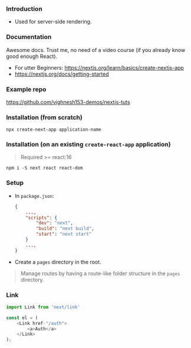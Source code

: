 ### Introduction
* Used for server-side rendering.


### Documentation
Awesome docs. Trust me, no need of a video course (if you already know good enough React).
* For utter Beginners: https://nextjs.org/learn/basics/create-nextjs-app
* https://nextjs.org/docs/getting-started


### Example repo
https://github.com/vighnesh153-demos/nextjs-tuts

### Installation (from scratch)
```
npx create-next-app application-name
```

### Installation (on an existing `create-react-app` application)
> Required >= react:16
```
npm i -S next react react-dom
```

### Setup
* In `package.json`:
    ```json
    {
        ...,
        "scripts": {
            "dev": "next",
            "build": "next build",
            "start": "next start"
        }
        ...,
    }
    ```
* Create a `pages` directory in the root.
> Manage routes by having a route-like folder structure in the `pages` directory.

### Link
```js
import Link from 'next/link'

const el = (
    <Link href-"/auth">
        <a>Auth</a>
    </Link>
);

```
